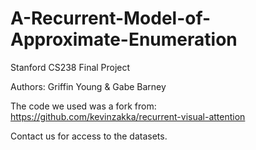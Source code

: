 # A-Recurrent-Model-of-Approximate-Enumeration
Stanford CS238 Final Project

Authors: Griffin Young & Gabe Barney

The code we used was a fork from:
https://github.com/kevinzakka/recurrent-visual-attention

Contact us for access to the datasets.
